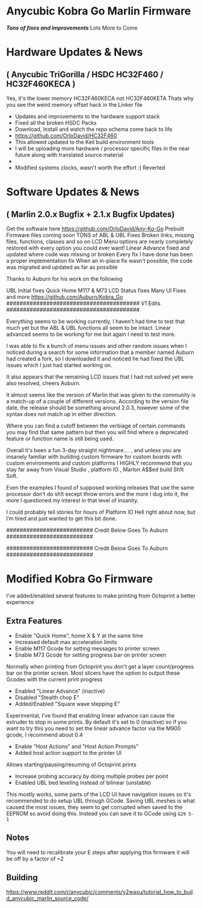 # **Anycubic Kobra Go Marlin Firmware**
 **_Tons of fixes and improvements_**
  Lots More to Come

> 

# **Hardware Updates & News**
## ( Anycubic TriGorilla / HSDC HC32F460 / HC32F460KECA )
Yes, it's the lower memory HC32F460KECA not HC32F460KETA 
Thats why you see the weird memory offset hack in the Linker file

- Updates and improvements to the hardware support stack
- Fixed all the broken HSDC Packs
- Download, Install and watch the repo schema come back to life
- https://github.com/OrloDavid/HC32F460
- This allowed updated to the Keil  build environment tools
- I will be uploading more hardware / processor specific files in the near future along with translated source material
- 
- Modified systems clocks, wasn't worth the effort :(  Reverted


# **Software Updates & News**
## **( Marlin 2.0.x Bugfix  + 2.1.x Bugfix Updates)**
Get the software here
https://github.com/OrloDavid/Any-Ko-Go
Prebuilt Firmware files coming soon
TONS of ABL & UBL Fixes
Broken links, missing files, functions, classes and so on
LCD Menu options are nearly completely restored with every option you could ever want!
Linear Advance fixed and updated where code was missing or broken
Every fix I have done has been a proper implementation fix
When an in-place fix wasn't possible, the code was migrated and updated as far as possible


Thanks to Auburn for his work on the following 

UBL Initial fixes
Quick Home
M117 & M73 LCD Status fixes
Many UI Fixes
and more
https://github.com/Auburn/Kobra_Go
######################################## V1 Edits ########################################

Everything seems to be working currently, 
I haven't had time to test that much yet but the ABL & UBL functions all seem to be intact. 
Linear advanced seems to be working for me but again I need to test more. 

I was able to fix a bunch of menu issues and other random issues when I noticed during a search for some information that a member named Auburn had created a fork, so I downloaded it and noticed he had fixed the UBL issues which I just had started working on.

It also appears that the remaining LCD issues that I had not solved yet were also resolved, cheers Auburn.

It almost seems like the version of Marlin that was given to the community is a match-up of a couple of different versions.
According to the version file date, the release should be something around 2.0.3, however some of the syntax does not match up in either direction.

 Where you can find a cutoff between the verbiage of certain commands you may find that same pattern but then you will find where a deprecated feature or function name is still being used. 

Overall it's been a fun 3-day straight nightmare…. , 
and unless you are insanely familiar with building custom firmware for custom boards with custom environments and custom platforms I HIGHLY recommend that you stay far away from Visual Studio , platform IO , Marlon A$$ed build Sh1t Soft.

Even the examples I found of supposed working releases that use the same processor don’t do sh!t except throw errors and the more I dug into it, the more I questioned my interest in that level of insanity. 

I could probably tell stories for hours of Platform IO Hell right about now, but I’m tired and just wanted to get this bit done. 



########################## Credit Below Goes To Auburn ##########################

########################## Credit Below Goes To Auburn ##########################


# Modified Kobra Go Firmware

I've added/enabled several features to make printing from Octoprint a better experience

## Extra Features

- Enable "Quick Home", home X & Y at the same time
- Increased default max acceleration limits
- Enable M117 Gcode for setting messages to printer screen
- Enable M73 Gcode for setting progress bar on printer screen

Normally when printing from Octoprint you don't get a layer count/progress bar on the printer screen. Most slicers have the option to output these Gcodes with the current print progress

- Enabled "Linear Advance" (inactive)
- Disabled "Stealth chop E"
- Added/Enabled "Square wave stepping E"

Experimental, I've found that enabling linear advance can cause the extruder to stop in some prints. By default it's set to 0 (inactive) so if you want to try this you need to set the linear advance factor via the M900 gcode, I recommend about 0.4

- Enable "Host Actions" and "Host Action Prompts"
- Added host action support to the printer UI

Allows starting/pausing/resuming of Octoprint prints

- Increase probing accuracy by doing multiple probes per point
- Enabled UBL bed leveling instead of bilinear (unstable)

This mostly works, some parts of the LCD UI have navigation issues so it's recommended to do setup UBL through GCode.
Saving UBL meshes is what caused the most issues, they seem to get corrupted when saved to the EEPROM so avoid doing this.
Instead you can save it to GCode using `G29 S-1`

## Notes

You will need to recalibrate your E steps after applying this firmware it will be off by a factor of ~2

## Building

https://www.reddit.com/r/anycubic/comments/y2waxu/tutorial_how_to_build_anycubic_marlin_source_code/
